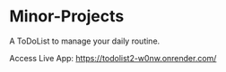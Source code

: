 # Minor-Projects

A ToDoList to manage your daily routine.

Access Live App: https://todolist2-w0nw.onrender.com/
